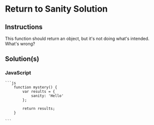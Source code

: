 # Return to Sanity Solution

## Instructions

This function should return an object, but it's not doing what's intended. What's wrong?

## Solution(s)

### JavaScript

    ```js
        function mystery() {
            var results = {
                sanity: 'Hello'
            };
  
            return results; 
        }

    ```
